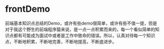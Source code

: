 # frontDemo
前端基本知识点总结的Demo，或许有些demo很简单，或许有些不值一提，但是对于我这个野生的前端程序猿来说，是一点一点积累而来的，每一个看似简单的知识点都有可能成为面试中或者是工作中致命的错误。所以，认真对待每一个知识点，不断地积累，不断地完善，不断地提高，不断底进步。
